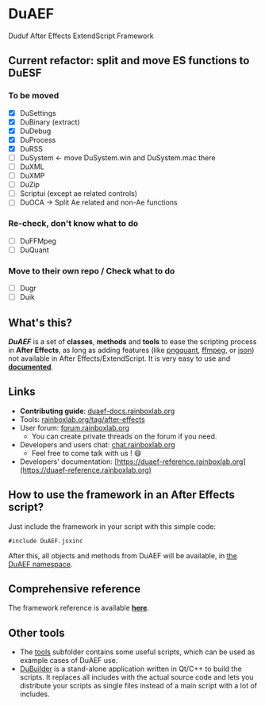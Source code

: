 # DuAEF
Duduf After Effects ExtendScript Framework

## Current refactor: split and move ES functions to DuESF

### To be moved

- [x] DuSettings
- [x] DuBinary (extract)
- [x] DuDebug
- [x] DuProcess
- [x] DuRSS
- [ ] DuSystem <- move DuSystem.win and DuSystem.mac there
- [ ] DuXML
- [ ] DuXMP
- [ ] DuZip
- [ ] Scriptui (except ae related controls)
- [ ] DuOCA -> Split Ae related and non-Ae functions

### Re-check, don't know what to do

- [ ] DuFFMpeg
- [ ] DuQuant

### Move to their own repo / Check what to do

- [ ] Dugr
- [ ] Duik

## What's this?

***DuAEF*** is a set of **classes**, **methods** and **tools** to ease the scripting process in **After Effects**, as long as adding features (like [pngquant](https://pngquant.org/), [ffmpeg](https://ffmpeg.org/), or [json](http://json.org/)) not available in After Effects/ExtendScript.
It is very easy to use and **[documented](https://duaef-reference.rainboxlab.org)**.

## Links

- **Contributing guide**: [duaef-docs.rainboxlab.org](http://duaef-docs.rainboxlab.org/contributing-guide/)
- Tools: [rainboxlab.org/tag/after-effects](https://rainboxlab.org/tag/after-effects/)
- User forum: [forum.rainboxlab.org](http://forum.rainboxprod.coop)
    - You can create private threads on the forum if you need.    
- Developers and users chat: [chat.rainboxlab.org](https://chat.rainboxlab.org)
    - Feel free to come talk with us ! :smile:
- Developers' documentation: [https://duaef-reference.rainboxlab.org](https://duaef-reference.rainboxlab.org)    
   
## How to use the framework in an After Effects script?

Just include the framework in your script with this simple code:

    #include DuAEF.jsxinc
    
After this, all objects and methods from DuAEF will be available, in [the DuAEF namespace](https://duaef-reference.rainboxlab.org).

## Comprehensive reference

The framework reference is available **[here](https://duaef-reference.rainboxlab.org)**.
    
## Other tools

- The [tools](https://github.com/Rainbox-dev/DuAEF/tree/master/src/tools) subfolder contains some useful scripts, which can be used as example cases of DuAEF use.
- [DuBuilder](https://github.com/Rainbox-dev/DuAEF/tree/master/DuBuilder) is a stand-alone application written in Qt/C++ to build the scripts. It replaces all includes with the actual source code and lets you distribute your scripts as single files instead of a main script with a lot of includes.
